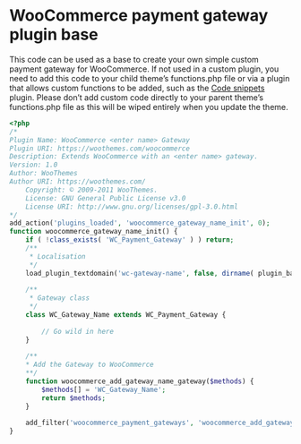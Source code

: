 # WooCommerce payment gateway plugin base

This code can be used as a base to create your own simple custom payment gateway for WooCommerce. If not used in a custom plugin, you need to add this code to your child theme’s functions.php file or via a plugin that allows custom functions to be added, such as the [Code snippets](https://wordpress.org/plugins/code-snippets/) plugin. Please don’t add custom code directly to your parent theme’s functions.php file as this will be wiped entirely when you update the theme.


``` php
<?php
/*
Plugin Name: WooCommerce <enter name> Gateway
Plugin URI: https://woothemes.com/woocommerce
Description: Extends WooCommerce with an <enter name> gateway.
Version: 1.0
Author: WooThemes
Author URI: https://woothemes.com/
	Copyright: © 2009-2011 WooThemes.
	License: GNU General Public License v3.0
	License URI: http://www.gnu.org/licenses/gpl-3.0.html
*/
add_action('plugins_loaded', 'woocommerce_gateway_name_init', 0);
function woocommerce_gateway_name_init() {
	if ( !class_exists( 'WC_Payment_Gateway' ) ) return;
	/**
 	 * Localisation
	 */
	load_plugin_textdomain('wc-gateway-name', false, dirname( plugin_basename( __FILE__ ) ) . '/languages');
    
	/**
 	 * Gateway class
 	 */
	class WC_Gateway_Name extends WC_Payment_Gateway {
	
		// Go wild in here
	}
	
	/**
 	* Add the Gateway to WooCommerce
 	**/
	function woocommerce_add_gateway_name_gateway($methods) {
		$methods[] = 'WC_Gateway_Name';
		return $methods;
	}
	
	add_filter('woocommerce_payment_gateways', 'woocommerce_add_gateway_name_gateway' );
}
```

